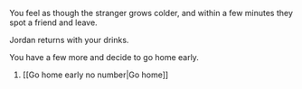 
You feel as though the stranger grows colder, and within a few minutes they spot a friend and leave.

Jordan returns with your drinks.

You have a few more and decide to go home early.

1. [[Go home early no number|Go home]]

